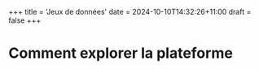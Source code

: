 +++
title = 'Jeux de données'
date = 2024-10-10T14:32:26+11:00
draft = false
+++
# Comment explorer la plateforme

